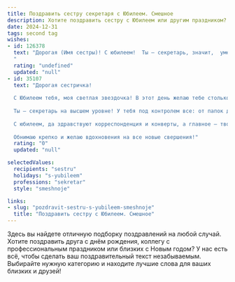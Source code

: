 ```yaml
---
title: Поздравить сестру секретаря с Юбилеем. Смешное
description: Хотите поздравить сестру с Юбилеем или другим праздником? Наш ИИ создаст незабываемое поздравление, а вы обязательно выделитесь среди других.  
date: 2024-12-31
tags: second tag
wishes:
- id: 126378
  text: "Дорогая (Имя сестры)! С юбилеем!  Ты – секретарь, значит,  умеешь хранить секреты,  даже от возраста!  Надеюсь, секрет твоего отличного настроения – это не только  бесконечный запас кофе и  умение организовать хаос, но и  прекрасная компания!  Желаю, чтобы  в твоей жизни было как можно больше  приятных неожиданностей,  а  скука навсегда  была  заточена в секретном сейфе!  С праздником!
  "
  rating: "undefined"
  updated: "null"
- id: 35107
  text: "Дорогая сестричка!
  
  С Юбилеем тебя, моя светлая звездочка! В этот день желаю тебе столько счастья, сколько у тебя лицом к лицу с каждым документом! Пусть твой день будет таким же организованным, как твой рабочий стол, и таким же позитивным, как утренний кофе с юбилейным тортом!
  
  Ты — секретарь на высшем уровне! У тебя под контролем все: от папок до эмоций! Желаю, чтобы в твоей жизни было меньше незапланированных встреч и больше запланированных радостных событий! Пусть начальники дарят только радость, а дела идут в гору так же быстро, как ты бегая между кабинетами!
  
  С юбилеем, да здравствуют корреспонденция и конверты, а главное — твои улыбки и смех! Живи, как на утреннем брифинге — с полной энергией и оптимизмом!
  
  Обнимаю крепко и желаю вдохновения на все новые свершения!"
  rating: "0"
  updated: "null"

selectedValues:
  recipients: "sestru"
  holidays: "s-yubileem"
  professions: "sekretar"
  style: "smeshnoje"

links:
- slug: "pozdravit-sestru-s-yubileem-smeshnoje"
  title: "Поздравить сестру с Юбилеем. Смешное"
---
```


Здесь вы найдете отличную подборку поздравлений на любой случай. 
Хотите поздравить друга с днём рождения, коллегу с профессиональным праздником или близких с Новым годом? У нас есть всё, чтобы сделать ваш поздравительный текст незабываемым. Выбирайте нужную категорию и находите лучшие слова для ваших близких и друзей!

